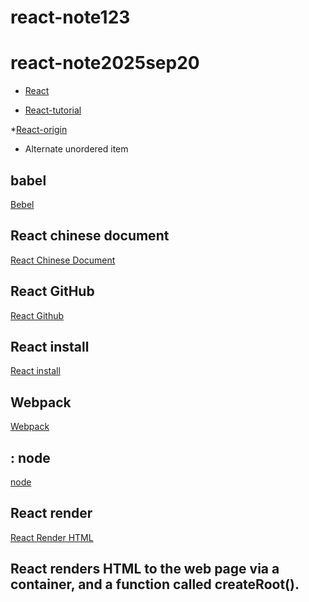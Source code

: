 # react-note123

# react-note2025sep20

- [React](https://www.w3schools.com/react/)
* [React-tutorial](https://www.runoob.com/react/react-tutorial.html)

 *[React-origin](https://react.dev/learn) 

+ Alternate unordered item

## babel
[Bebel](https://babeljs.io/
)
## React  chinese document
[React Chinese Document](https://zh-hans.react.dev/)

## React GitHub
[React Github](https://github.com/facebook/react)

## React install
[React install](https://www.runoob.com/react/react-install.html)
## Webpack
[Webpack](https://webpack.js.org/)

## : node
[node](https://nodejs.org/en/download)

## React render
[React Render HTML](https://www.w3schools.com/react/react_render.asp)

## React renders HTML to the web page via a container, and a function called createRoot().